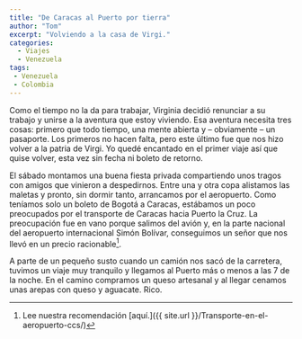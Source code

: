 ```yaml
---
title: "De Caracas al Puerto por tierra"
author: "Tom"
excerpt: "Volviendo a la casa de Virgi."
categories: 
  - Viajes
  - Venezuela
tags: 
 - Venezuela
 - Colombia
---
```


Como el tiempo no la da para trabajar, Virginia decidió renunciar a su trabajo y unirse a la aventura que estoy viviendo. Esa aventura necesita tres cosas: primero que todo tiempo, una mente abierta y – obviamente – un pasaporte. Los primeros no hacen falta, pero este último fue que nos hizo volver a la patria de Virgi. Yo quedé encantado en el primer viaje así que quise volver, esta vez sin fecha ni boleto de retorno.

El sábado montamos una buena fiesta privada compartiendo unos tragos con amigos que vinieron a despedirnos. Entre una y otra copa alistamos las maletas y pronto, sin dormir tanto, arrancamos por el aeropuerto. Como teníamos solo un boleto de Bogotá a Caracas, estábamos un poco preocupados por el transporte de Caracas hacia Puerto la Cruz. La preocupación fue en vano porque salimos del avión y, en la parte nacional del aeropuerto internacional Simón Bolívar, conseguimos un señor que nos llevó en un precio racionable[^recomendacion].

[^recomendacion]:Lee nuestra recomendación [aquí.]({{ site.url }}/Transporte-en-el-aeropuerto-ccs/)

A parte de un pequeño susto cuando un camión nos sacó de la carretera, tuvimos un viaje muy tranquilo y llegamos al Puerto más o menos a las 7 de la noche. En el camino compramos un queso artesanal y al llegar cenamos unas arepas con queso y aguacate. Rico.
